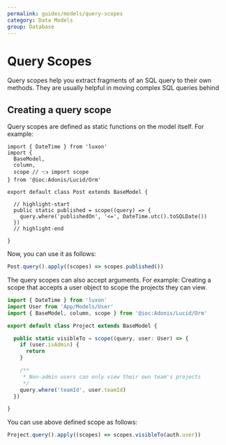 ```yaml
---
permalink: guides/models/query-scopes
category: Data Models
group: Database
---
```


# Query Scopes
Query scopes help you extract fragments of an SQL query to their own methods. They are usually helpful in moving complex SQL queries behind 

## Creating a query scope
Query scopes are defined as static functions on the model itself. For example:

```ts{}{app/Models/Post.ts}
import { DateTime } from 'luxon'
import {
  BaseModel,
  column,
  scope // 👈 import scope
} from '@ioc:Adonis/Lucid/Orm'

export default class Post extends BaseModel {

  // highlight-start
  public static published = scope((query) => {
    query.where('publishedOn', '<=', DateTime.utc().toSQLDate())
  })
  // highlight-end

}
```

Now, you can use it as follows:

```ts
Post.query().apply((scopes) => scopes.published())
```

The query scopes can also accept arguments. For example: Creating a scope that accepts a user object to scope the projects they can view.

```ts
import { DateTime } from 'luxon'
import User from 'App/Models/User'
import { BaseModel, column, scope } from '@ioc:Adonis/Lucid/Orm'

export default class Project extends BaseModel {

  public static visibleTo = scope((query, user: User) => {
    if (user.isAdmin) {
      return
    }

    /**
     * Non-admin users can only view their own team's projects
     */
    query.where('teamId', user.teamId)
  })

}
```

You can use above defined scope as follows:

```ts
Project.query().apply((scopes) => scopes.visibleTo(auth.user))
```
